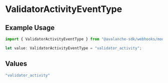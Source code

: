 # ValidatorActivityEventType

## Example Usage

```typescript
import { ValidatorActivityEventType } from "@avalanche-sdk/webhooks/models/components";

let value: ValidatorActivityEventType = "validator_activity";
```

## Values

```typescript
"validator_activity"
```